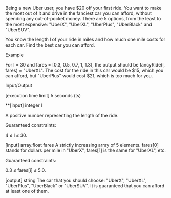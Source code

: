 Being a new Uber user, you have \$20 off your first ride. You want to make the most out of it and drive in the fanciest car you can afford, without spending any out-of-pocket money. There are 5 options, from the least to the most expensive: "UberX", "UberXL", "UberPlus", "UberBlack" and "UberSUV".

You know the length l of your ride in miles and how much one mile costs for each car. Find the best car you can afford.

Example

For l = 30 and fares = [0.3, 0.5, 0.7, 1, 1.3], the output should be fancyRide(l, fares) = "UberXL".
The cost for the ride in this car would be $15, which you can afford, but "UberPlus" would cost $21, which is too much for you.

Input/Output

[execution time limit] 5 seconds (ts)

\*\*[input] integer l

A positive number representing the length of the ride.

Guaranteed constraints:

4 ≤ l ≤ 30.

[input] array.float fares
A strictly increasing array of 5 elements. fares[0] stands for dollars per mile in "UberX", fares[1] is the same for "UberXL", etc.

Guaranteed constraints:

0.3 ≤ fares[i] ≤ 5.0.

[output] string
The car that you should choose: "UberX", "UberXL", "UberPlus", "UberBlack" or "UberSUV". It is guaranteed that you can afford at least one of them.
